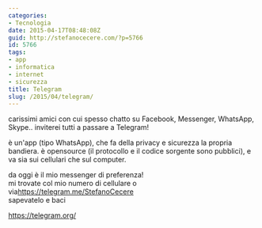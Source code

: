 ```yaml
---
categories:
- Tecnologia
date: 2015-04-17T08:48:08Z
guid: http://stefanocecere.com/?p=5766
id: 5766
tags:
- app
- informatica
- internet
- sicurezza
title: Telegram
slug: /2015/04/telegram/
---
```


carissimi amici con cui spesso chatto su Facebook, Messenger, WhatsApp, Skype.. inviterei tutti a passare a Telegram!

è un'app (tipo WhatsApp), che fa della privacy e sicurezza la propria bandiera. è opensource (il protocollo e il codice sorgente sono pubblici), e va sia sui cellulari che sul computer.

da oggi è il mio messenger di preferenza!<span class="text_exposed_show"><br /> mi trovate col mio numero di cellulare o via<a href="https://telegram.me/StefanoCecere" target="_blank" rel="nofollow">https://telegram.me/StefanoCecere</a><br /> sapevatelo e baci</span>

<a href="https://telegram.org" target="_blank">https://telegram.org/</a>